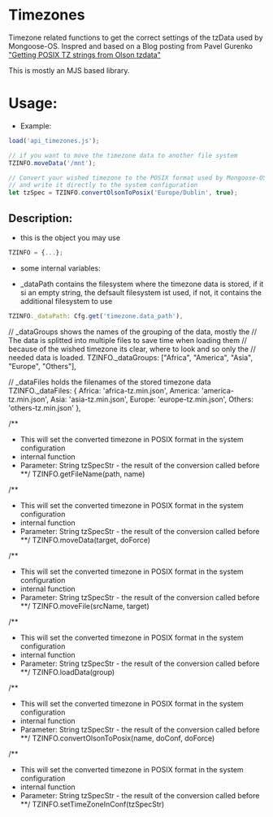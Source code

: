 # Timezones
Timezone related functions to get the correct settings of the tzData used by Mongoose-OS.
Inspred and based on a Blog posting from Pavel Gurenko ["Getting POSIX TZ strings from Olson tzdata"](http://www.pavelgurenko.com/2017/05/getting-posix-tz-strings-from-olson.html)

This is mostly an MJS based library.

# Usage:

- Example:

```JAVASCRIPT
load('api_timezones.js');

// if you want to move the timezone data to another file system
TZINFO.moveData('/mnt');

// Convert your wished timezone to the POSIX format used by Mongoose-OS
// and write it directly to the system configuration
let tzSpec = TZINFO.convertOlsonToPosix('Europe/Dublin', true);
```

## Description:

- this is the object you may use
```JAVASCRIPT
TZINFO = {...};
```
- some internal variables:

- _dataPath contains the filesystem where the timezone data is stored, if it si an empty string, the defsault filesystem ist used, if not, it contains the additional filesystem to use
```JAVASCRIPT
TZINFO._dataPath: Cfg.get('timezone.data_path'),
```

// _dataGroups shows the names of the grouping of the data, mostly the
// The data is splitted into multiple files to save time when loading them
// because of the wished timezone its clear, where to look and so only the
// needed data is loaded.
TZINFO._dataGroups: ["Africa", "America", "Asia", "Europe", "Others"],

// _dataFiles holds the filenames of the stored timezone data
TZINFO._dataFiles: {
  Africa: 'africa-tz.min.json',
  America: 'america-tz.min.json',
  Asia: 'asia-tz.min.json',
  Europe: 'europe-tz.min.json',
  Others: 'others-tz.min.json'
},
	
/**
 * This will set the converted timezone in POSIX format in the system configuration
 * internal function
 * Parameter: String tzSpecStr - the result of the conversion called before
 **/
TZINFO.getFileName(path, name)
	
/**
 * This will set the converted timezone in POSIX format in the system configuration
 * internal function
 * Parameter: String tzSpecStr - the result of the conversion called before
 **/
TZINFO.moveData(target, doForce)

/**
 * This will set the converted timezone in POSIX format in the system configuration
 * internal function
 * Parameter: String tzSpecStr - the result of the conversion called before
 **/
TZINFO.moveFile(srcName, target)
	
/**
 * This will set the converted timezone in POSIX format in the system configuration
 * internal function
 * Parameter: String tzSpecStr - the result of the conversion called before
 **/
TZINFO.loadData(group)

/**
 * This will set the converted timezone in POSIX format in the system configuration
 * internal function
 * Parameter: String tzSpecStr - the result of the conversion called before
 **/
TZINFO.convertOlsonToPosix(name, doConf, doForce)

/**
 * This will set the converted timezone in POSIX format in the system configuration
 * internal function
 * Parameter: String tzSpecStr - the result of the conversion called before
 **/
TZINFO.setTimeZoneInConf(tzSpecStr)
```
